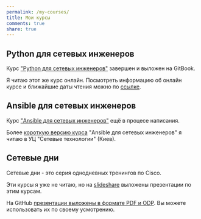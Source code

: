 ```yaml
---
permalink: /my-courses/
title: Мои курсы
comments: true
share: true
---
```


## Python для сетевых инженеров

Курс ["Python для сетевых инженеров"](https://www.gitbook.com/book/natenka/pyneng/details) завершен и выложен на GitBook.

Я читаю этот же курс онлайн.
Посмотреть информацию об онлайн курсе и ближайшие даты чтения можно по [ссылке](/pyneng-online/).

## Ansible для сетевых инженеров

Курс ["Ansible для сетевых инженеров"](https://www.gitbook.com/book/natenka/ansible-dlya-setevih-inzhenerov/details) ещё в процесе написания.

Более [короткую версию курса](http://nt.ua/education/coptrainings/Pages/NT-CMforHW.aspx) "Ansible для сетевых инженеров" я читаю в УЦ "Сетевые технологии" (Киев).

## Сетевые дни

Сетевые дни - это серия однодневных тренингов по Cisco.

Эти курсы я уже не читаю, но на [slideshare](http://www.slideshare.net/NatashaSamoylenko/presentations) выложены презентации по этим курсам.

На GitHub [презентации выложены в формате PDF и ODP](https://github.com/natenka/NetDay).
Вы можете использовать их по своему усмотрению.

